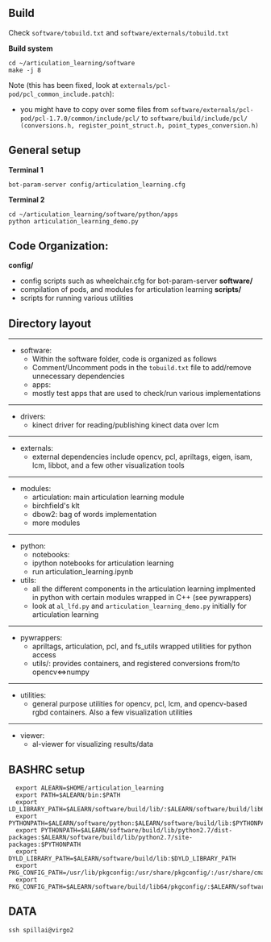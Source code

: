 ## Build

Check ```software/tobuild.txt``` and ```software/externals/tobuild.txt```

**Build system**
```shell
cd ~/articulation_learning/software
make -j 8
```

Note (this has been fixed, look at ```externals/pcl-pod/pcl_common_include.patch```): 
- you might have to copy over some files from
  ```software/externals/pcl-pod/pcl-1.7.0/common/include/pcl/``` to
  ```software/build/include/pcl/ (conversions.h, register_point_struct.h, point_types_conversion.h)```

## General setup

**Terminal 1**
```shell
bot-param-server config/articulation_learning.cfg
```
**Terminal 2**
```shell
cd ~/articulation_learning/software/python/apps
python articulation_learning_demo.py
```

## Code Organization: 

  **config/**
 - config scripts such as wheelchair.cfg for bot-param-server
  **software/**
 - compilation of pods, and modules for articulation learning
  **scripts/**
 - scripts for running various utilities

## Directory layout
------------------------------------------------
  - software: 
    - Within the software folder, code is organized as follows
    - Comment/Uncomment pods in the ```tobuild.txt``` file to add/remove unnecessary
   dependencies
    - apps: 
     - mostly test apps that are used to check/run various implementations

------------------------------------------------
  - drivers: 
    - kinect driver for reading/publishing kinect data over lcm

------------------------------------------------
  - externals: 
    - external dependencies include opencv, pcl, apriltags, eigen, isam, lcm,
     libbot, and a few other visualization tools

------------------------------------------------
  - modules: 
    - articulation: main articulation learning module
    - birchfield's klt
    - dbow2: bag of words implementation
    - more modules

------------------------------------------------
  - python: 
    - notebooks: 
    - ipython notebooks for articulation learning 
    - run articulation_learning.ipynb
  - utils: 
    - all the different components in the articulation learning implmented in
      python with certain modules wrapped in C++ (see pywrappers)
    - look at ```al_lfd.py``` and ```articulation_learning_demo.py``` initially for articulation learning
    
------------------------------------------------
  - pywrappers: 
    - apriltags, articulation, pcl, and fs_utils wrapped utilities for python access
    - utils/: provides containers, and registered conversions from/to opencv<=>numpy 

------------------------------------------------
  - utilities: 
    - general purpose utilities for opencv, pcl, lcm, and opencv-based rgbd containers. Also a few visualization utilities

------------------------------------------------
  - viewer: 
    - al-viewer for visualizing results/data


## BASHRC setup

```shell
  export ALEARN=$HOME/articulation_learning
  export PATH=$ALEARN/bin:$PATH
  export LD_LIBRARY_PATH=$ALEARN/software/build/lib/:$ALEARN/software/build/lib64:$LD_LIBRARY_PATH
  export PYTHONPATH=$ALEARN/software/python:$ALEARN/software/build/lib:$PYTHONPATH
  export PYTHONPATH=$ALEARN/software/build/lib/python2.7/dist-packages:$ALEARN/software/build/lib/python2.7/site-packages:$PYTHONPATH
  export DYLD_LIBRARY_PATH=$ALEARN/software/build/lib:$DYLD_LIBRARY_PATH
  export PKG_CONFIG_PATH=/usr/lib/pkgconfig:/usr/share/pkgconfig/:/usr/share/cmake/Modules:$PKG_CONFIG_PATH
  export PKG_CONFIG_PATH=$ALEARN/software/build/lib64/pkgconfig/:$ALEARN/software/build/lib64/pkgconfig:$PKG_CONFIG_PATH
```

## DATA

```shell
ssh spillai@virgo2
```

